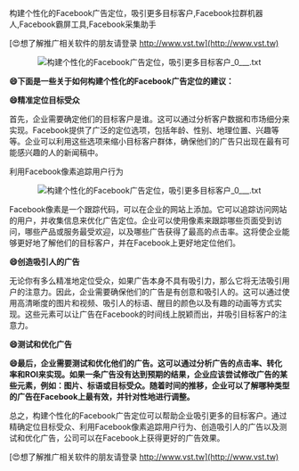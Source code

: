 构建个性化的Facebook广告定位，吸引更多目标客户,Facebook拉群机器人,Facebook霸屏工具,Facebook采集助手

[😍想了解推广相关软件的朋友请登录 http://www.vst.tw](http://www.vst.tw)

 <center><img src="https://vst.tw/MP4/tuiguang/png/6.png" alt="构建个性化的Facebook广告定位，吸引更多目标客户_0___.txt"></center>

**😄下面是一些关于如何构建个性化的Facebook广告定位的建议：**

**😄精准定位目标受众**

首先，企业需要确定他们的目标客户是谁。这可以通过分析客户数据和市场细分来实现。Facebook提供了广泛的定位选项，包括年龄、性别、地理位置、兴趣等等。企业可以利用这些选项来缩小目标客户群体，确保他们的广告只出现在最有可能感兴趣的人的新闻稿中。

利用Facebook像素追踪用户行为

 <center><img src="https://vst.tw/MP4/tuiguang/png/4.png" alt="构建个性化的Facebook广告定位，吸引更多目标客户_0___.txt"></center>

Facebook像素是一个跟踪代码，可以在企业的网站上添加。它可以追踪访问网站的用户，并收集信息来优化广告定位。企业可以使用像素来跟踪哪些页面受到访问，哪些产品或服务最受欢迎，以及哪些广告获得了最高的点击率。这将使企业能够更好地了解他们的目标客户，并在Facebook上更好地定位他们。

**😄创造吸引人的广告**

无论你有多么精准地定位受众，如果广告本身不具有吸引力，那么它将无法吸引用户的注意力。因此，企业需要确保他们的广告是有创意和吸引人的。这可以通过使用高清晰度的图片和视频、吸引人的标语、醒目的颜色以及有趣的动画等方式实现。这些元素可以让广告在Facebook的时间线上脱颖而出，并吸引目标客户的注意力。

**😄测试和优化广告**

**😄最后，企业需要测试和优化他们的广告。这可以通过分析广告的点击率、转化率和ROI来实现。如果一条广告没有达到预期的结果，企业应该尝试修改广告的某些元素，例如：图片、标语或目标受众。随着时间的推移，企业可以了解哪种类型的广告在Facebook上最有效，并针对性地进行调整。**

总之，构建个性化的Facebook广告定位可以帮助企业吸引更多的目标客户。通过精确定位目标受众、利用Facebook像素追踪用户行为、创造吸引人的广告以及测试和优化广告，公司可以在Facebook上获得更好的广告效果。

[😍想了解推广相关软件的朋友请登录 http://www.vst.tw](http://www.vst.tw)



